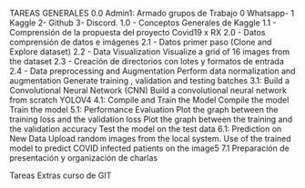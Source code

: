 TAREAS GENERALES
0.0   Admin1: Armado grupos de Trabajo 0 Whatsapp- 1 Kaggle 2- Github 3- Discord.
1.0 - Conceptos Generales de Kaggle
1.1 - Comprensión de la propuesta del proyecto Covid19  x RX
2.0 - Datos comprensión de datos e imágenes
2.1 - Datos primer paso (Clone and Explore dataset)
2.2 - Data Visualization Visualize a grid of 16 images from the dataset
2.3 - Creación de directorios con lotes y formatos de entrada
2.4 - Data preprocessing and Augmentation Perform data normalization and augmentation Generate training , validation and testing batches
3.1: Build a Convolutional Neural Network (CNN) Build a convolutional neural network from scratch YOLOV4
4.1: Compile and Train the Model Compile the model Train the model
5.1: Performance Evaluation Plot the graph between the training loss and the validation loss Plot the graph between the training and the validation accuracy Test the model on the test data
6.1: Prediction on New Data Upload random images from the local system. Use of the trained model to predict COVID infected patients on the image5
7.1  Preparación de presentación y organización de charlas 

Tareas Extras
curso de GIT
